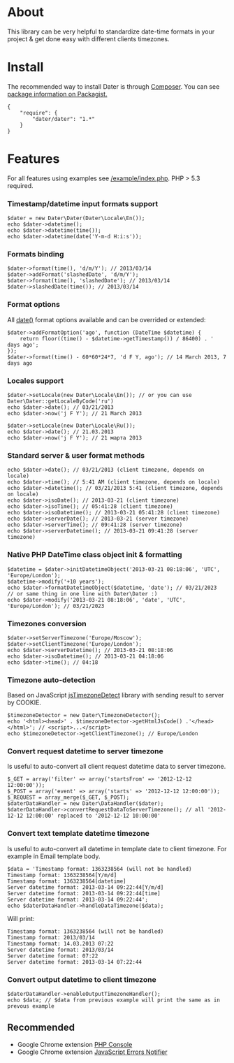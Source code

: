 # About

This library can be very helpful to standardize date-time formats in your project & get done easy with different clients timezones.

# Install

The recommended way to install Dater is through [Composer](http://getcomposer.org).
You can see [package information on Packagist.](https://packagist.org/packages/dater/dater)

	{
		"require": {
			"dater/dater": "1.*"
		}
	}

# Features

For all features using examples see [/example/index.php](https://github.com/barbushin/dater/blob/master/examples/index.php). PHP > 5.3 required.

### Timestamp/datetime input formats support

	$dater = new Dater\Dater(Dater\Locale\En());
	echo $dater->datetime();
	echo $dater->datetime(time());
	echo $dater->datetime(date('Y-m-d H:i:s'));
	
### Formats binding

	$dater->format(time(), 'd/m/Y'); // 2013/03/14
	$dater->addFormat('slashedDate', 'd/m/Y');
	$dater->format(time(), 'slashedDate'); // 2013/03/14
	$dater->slashedDate(time()); // 2013/03/14

### Format options

All [date()](http://php.net/date) format options available and can be overrided or extended:

	$dater->addFormatOption('ago', function (DateTime $datetime) {
		return floor((time() - $datetime->getTimestamp()) / 86400) . ' days ago';
	});
	$dater->format(time() - 60*60*24*7, 'd F Y, ago'); // 14 March 2013, 7 days ago

### Locales support

	$dater->setLocale(new Dater\Locale\En()); // or you can use Dater\Dater::getLocaleByCode('ru')
	echo $dater->date(); // 03/21/2013
	echo $dater->now('j F Y'); // 21 March 2013
	
	$dater->setLocale(new Dater\Locale\Ru());
	echo $dater->date(); // 21.03.2013
	echo $dater->now('j F Y'); // 21 марта 2013
	
### Standard server & user format methods

	echo $dater->date(); // 03/21/2013 (client timezone, depends on locale)
	echo $dater->time(); // 5:41 AM (client timezone, depends on locale)
	echo $dater->datetime(); // 03/21/2013 5:41 (client timezone, depends on locale)
	echo $dater->isoDate(); // 2013-03-21 (client timezone)
	echo $dater->isoTime(); // 05:41:28 (client timezone)
	echo $dater->isoDatetime(); // 2013-03-21 05:41:28 (client timezone)
	echo $dater->serverDate(); // 2013-03-21 (server timezone)
	echo $dater->serverTime(); // 09:41:28 (server timezone)
	echo $dater->serverDatetime(); // 2013-03-21 09:41:28 (server timezone)

### Native PHP DateTime class object init & formatting

	$datetime = $dater->initDatetimeObject('2013-03-21 08:18:06', 'UTC', 'Europe/London');
	$datetime->modify('+10 years');
	echo $dater->formatDatetimeObject($datetime, 'date'); // 03/21/2023
	// or same thing in one line with Dater\Dater :)
	echo $dater->modify('2013-03-21 08:18:06', 'date', 'UTC', 'Europe/London'); // 03/21/2023

### Timezones conversion

	$dater->setServerTimezone('Europe/Moscow');
	$dater->setClientTimezone('Europe/London');
	echo $dater->serverDatetime(); // 2013-03-21 08:18:06
	echo $dater->isoDatetime(); // 2013-03-21 04:18:06
	echo $dater->time(); // 04:18
	
### Timezone auto-detection

Based on JavaScript [jsTimezoneDetect](http://pellepim.bitbucket.org/jstz/) library with sending result to server by COOKIE.

	$timezoneDetector = new Dater\TimezoneDetector();
	echo '<html><head>' . $timezoneDetector->getHtmlJsCode() .'</head></html>'; // <script>...</script>
	echo $timezoneDetector->getClientTimezone(); // Europe/London
	
### Convert request datetime to server timezone

Is useful to auto-convert all client request datetime data to server timezone.

	$_GET = array('filter' => array('startsFrom' => '2012-12-12 12:00:00'));
	$_POST = array('event' => array('starts' => '2012-12-12 12:00:00'));
	$_REQUEST = array_merge($_GET, $_POST);
	$daterDataHandler = new Dater\DataHandler($dater);
	$daterDataHandler->convertRequestDataToServerTimezone(); // all '2012-12-12 12:00:00' replaced to '2012-12-12 10:00:00'

### Convert text template datetime timezone

Is useful to auto-convert all datetime in template date to client timezone. For example in Email template body.
	
	$data = 'Timestamp format: 1363238564 (will not be handled)
	Timestamp format: 1363238564[Y/m/d]
	Timestamp format: 1363238564[datetime]
	Server datetime format: 2013-03-14 09:22:44[Y/m/d]
	Server datetime format: 2013-03-14 09:22:44[time]
	Server datetime format: 2013-03-14 09:22:44';
	echo $daterDataHandler->handleDataTimezone($data); 
	
Will print:
	
	Timestamp format: 1363238564 (will not be handled)
	Timestamp format: 2013/03/14
	Timestamp format: 14.03.2013 07:22
	Server datetime format: 2013/03/14
	Server datetime format: 07:22
	Server datetime format: 2013-03-14 07:22:44
	
### Convert output datetime to client timezone
	
	$daterDataHandler->enableOutputTimezoneHandler();
	echo $data; // $data from previous example will print the same as in prevous example
	

## Recommended

* Google Chrome extension [PHP Console](http://goo.gl/b10YF)
* Google Chrome extension [JavaScript Errors Notifier](http://goo.gl/kNix9)
